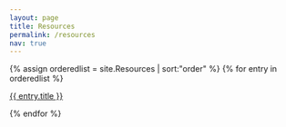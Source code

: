 ```yaml
---
layout: page
title: Resources
permalink: /resources
nav: true
---
```



{% assign orderedlist = site.Resources | sort:"order" %}
{% for entry in orderedlist %}
  <p>
    <a href="{{site.baseurl}}{{entry.url}}">
      {{ entry.title }}
    </a>
  </p>
{% endfor %}
